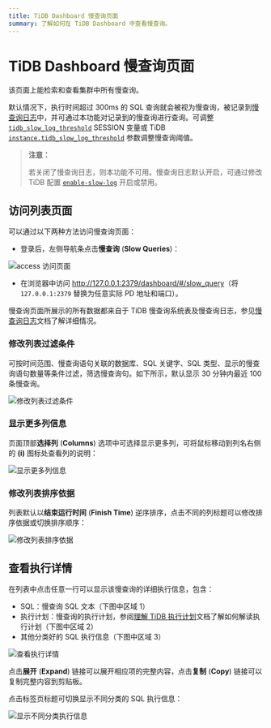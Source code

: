 ```yaml
---
title: TiDB Dashboard 慢查询页面
summary: 了解如何在 TiDB Dashboard 中查看慢查询。
---
```


# TiDB Dashboard 慢查询页面

该页面上能检索和查看集群中所有慢查询。

默认情况下，执行时间超过 300ms 的 SQL 查询就会被视为慢查询，被记录到[慢查询日志](/identify-slow-queries.md)中，并可通过本功能对记录到的慢查询进行查询。可调整 [`tidb_slow_log_threshold`](/system-variables.md#tidb_slow_log_threshold) SESSION 变量或 TiDB [`instance.tidb_slow_log_threshold`](/tidb-configuration-file.md#tidb_slow_log_threshold) 参数调整慢查询阈值。

> **注意：**
>
> 若关闭了慢查询日志，则本功能不可用。慢查询日志默认开启，可通过修改 TiDB 配置 [`enable-slow-log`](/tidb-configuration-file.md#enable-slow-log) 开启或禁用。

## 访问列表页面

可以通过以下两种方法访问慢查询页面：

* 登录后，左侧导航条点击**慢查询** (**Slow Queries**)：

![access 访问页面](https://download.pingcap.com/images/docs-cn/dashboard/dashboard-slow-queries-access.png)

* 在浏览器中访问 <http://127.0.0.1:2379/dashboard/#/slow_query>（将 `127.0.0.1:2379` 替换为任意实际 PD 地址和端口）。

慢查询页面所展示的所有数据都来自于 TiDB 慢查询系统表及慢查询日志，参见[慢查询日志](/identify-slow-queries.md)文档了解详细情况。

### 修改列表过滤条件

可按时间范围、慢查询语句关联的数据库、SQL 关键字、SQL 类型、显示的慢查询语句数量等条件过滤，筛选慢查询句。如下所示，默认显示 30 分钟内最近 100 条慢查询。

![修改列表过滤条件](https://download.pingcap.com/images/docs-cn/dashboard/dashboard-slow-queries-list1.png)

### 显示更多列信息

页面顶部**选择列** (**Columns**) 选项中可选择显示更多列，可将鼠标移动到列名右侧的 **(i)** 图标处查看列的说明：

![显示更多列信息](https://download.pingcap.com/images/docs-cn/dashboard/dashboard-slow-queries-list2.png)

### 修改列表排序依据

列表默认以**结束运行时间** (**Finish Time**) 逆序排序，点击不同的列标题可以修改排序依据或切换排序顺序：

![修改列表排序依据](https://download.pingcap.com/images/docs-cn/dashboard/dashboard-slow-queries-list3.png)

## 查看执行详情

在列表中点击任意一行可以显示该慢查询的详细执行信息，包含：

- SQL：慢查询 SQL 文本（下图中区域 1）
- 执行计划：慢查询的执行计划，参阅[理解 TiDB 执行计划](/explain-overview.md)文档了解如何解读执行计划（下图中区域 2）
- 其他分类好的 SQL 执行信息（下图中区域 3）

![查看执行详情](https://download.pingcap.com/images/docs-cn/dashboard/dashboard-slow-queries-detail1.png)

点击**展开** (**Expand**) 链接可以展开相应项的完整内容，点击**复制** (**Copy**) 链接可以复制完整内容到剪贴板。

点击标签页标题可切换显示不同分类的 SQL 执行信息：

![显示不同分类执行信息](https://download.pingcap.com/images/docs-cn/dashboard/dashboard-slow-queries-detail2.png)
